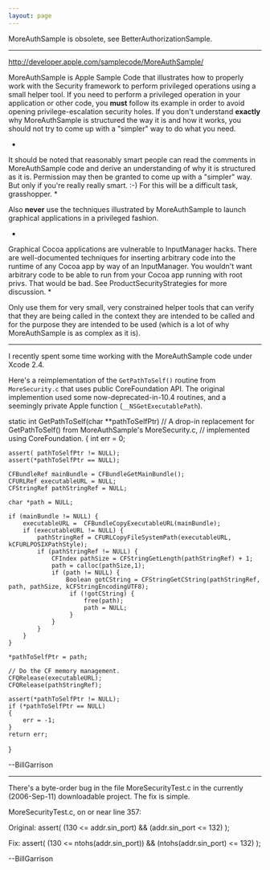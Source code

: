 ```yaml
---
layout: page
---
```


MoreAuthSample is obsolete, see BetterAuthorizationSample.

----

http://developer.apple.com/samplecode/MoreAuthSample/

MoreAuthSample is Apple Sample Code that illustrates how to properly work with the Security framework to perform privileged operations using a small helper tool.  If you need to perform a privileged operation in your application or other code, you **must** follow its example in order to avoid opening privilege-escalation security holes.  If you don't understand **exactly** why MoreAuthSample is structured the way it is and how it works, you should not try to come up with a "simpler" way to do what you need.

*
It should be noted that reasonably smart people can read the comments in MoreAuthSample code and derive an understanding of why it is structured as it is.  Permission may then be granted to come up with a "simpler" way.  But only if you're really really smart.  :-)  For this will be a difficult task, grasshopper.
*

Also **never** use the techniques illustrated by MoreAuthSample to launch graphical applications in a privileged fashion. 

*
Graphical Cocoa applications are vulnerable to InputManager hacks.  There are well-documented techniques for inserting arbitrary code into the runtime of any Cocoa app by way of an InputManager.  You wouldn't want arbitrary code to be able to run from your Cocoa app running with root privs.  That would be bad.  See ProductSecurityStrategies for more discussion.
*

Only use them for very small, very constrained helper tools that can verify that they are being called in the context they are intended to be called and for the purpose they are intended to be used (which is a lot of why MoreAuthSample is as complex as it is).

----
I recently spent some time working with the MoreAuthSample code under Xcode 2.4.  

Here's a reimplementation of the <code>GetPathToSelf()</code> routine from <code>MoreSecurity.c</code> that uses public CoreFoundation API.  The original implemention used some now-deprecated-in-10.4 routines, and a seemingly private Apple function (<code>__NSGetExecutablePath</code>).

    
static int GetPathToSelf(char **pathToSelfPtr)
	// A drop-in replacement for GetPathToSelf() from MoreAuthSample's MoreSecurity.c,
	// implemented using CoreFoundation.
{
	int err = 0;
	
	assert( pathToSelfPtr != NULL);
	assert(*pathToSelfPtr == NULL);
		
	CFBundleRef mainBundle = CFBundleGetMainBundle();
	CFURLRef executableURL = NULL;
	CFStringRef pathStringRef = NULL;
	
	char *path = NULL;
	
	if (mainBundle != NULL) {
		executableURL =  CFBundleCopyExecutableURL(mainBundle);
		if (executableURL != NULL) {
			pathStringRef = CFURLCopyFileSystemPath(executableURL, kCFURLPOSIXPathStyle);
			if (pathStringRef != NULL) {
				CFIndex pathSize = CFStringGetLength(pathStringRef) + 1;
				path = calloc(pathSize,1);
				if (path != NULL) {
					Boolean gotCString = CFStringGetCString(pathStringRef, path, pathSize, kCFStringEncodingUTF8);
					 if (!gotCString) {
						 free(path);
						 path = NULL;
					 }
				}
			}
		}
	}
	
	*pathToSelfPtr = path;
	
	// Do the CF memory management.
	CFQRelease(executableURL);
	CFQRelease(pathStringRef);

	assert(*pathToSelfPtr != NULL);
	if (*pathToSelfPtr == NULL)
	{
		err = -1;
	}
	return err;
}


--BillGarrison


----

There's a byte-order bug in the file MoreSecurityTest.c in the currently (2006-Sep-11) downloadable project.  The fix is simple.

MoreSecurityTest.c, on or near line 357:

Original:      assert( (130 <= addr.sin_port) && (addr.sin_port <= 132) );

Fix:     assert( (130 <= ntohs(addr.sin_port)) && (ntohs(addr.sin_port) <= 132) );

--BillGarrison
